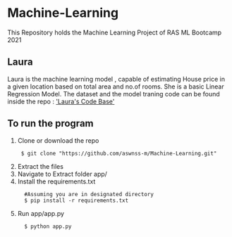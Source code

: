 # Machine-Learning
This Repository holds the Machine Learning Project of RAS ML Bootcamp 2021

## Laura
Laura is the machine learning model , capable of estimating House price in a given location based on total area and no.of rooms.
She is a basic Linear Regression Model. The dataset and the model traning code can be found inside the repo : ['Laura's Code Base'](https://github.com/aswnss-m/Machine-Learning/tree/main/app/Laura/Assets/Code%20Base)

## To run the program
1. Clone or download the repo 
     ```
      $ git clone "https://github.com/aswnss-m/Machine-Learning.git"
     ```
 2. Extract the files
 3. Navigate to Extract folder app/
 4. Install the requirements.txt
    ```
      #Assuming you are in designated directory
      $ pip install -r requirements.txt
    ```
 5. Run app/app.py
    ```
      $ python app.py
    ```
